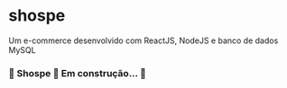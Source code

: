 # shospe
Um e-commerce desenvolvido com ReactJS, NodeJS e banco de dados MySQL

### 🚧  Shospe 🚀 Em construção...  🚧 
